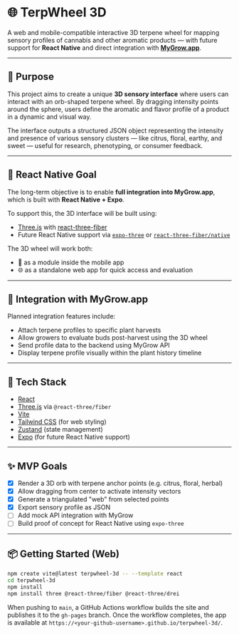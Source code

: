 # 🌐 TerpWheel 3D

A web and mobile-compatible interactive 3D terpene wheel for mapping sensory profiles of cannabis and other aromatic products — with future support for **React Native** and direct integration with **[MyGrow.app](https://mygrow.app)**.

---

## 🎯 Purpose

This project aims to create a unique **3D sensory interface** where users can interact with an orb-shaped terpene wheel. By dragging intensity points around the sphere, users define the aromatic and flavor profile of a product in a dynamic and visual way.

The interface outputs a structured JSON object representing the intensity and presence of various sensory clusters — like citrus, floral, earthy, and sweet — useful for research, phenotyping, or consumer feedback.

---

## 📲 React Native Goal

The long-term objective is to enable **full integration into MyGrow.app**, which is built with **React Native + Expo**.

To support this, the 3D interface will be built using:
- [Three.js](https://threejs.org/) with [react-three-fiber](https://github.com/pmndrs/react-three-fiber)
- Future React Native support via [`expo-three`](https://github.com/expo/expo-three) or [`react-three-fiber/native`](https://github.com/pmndrs/react-three-fiber/blob/main/packages/fiber/README.md#react-native)

The 3D wheel will work both:
- 📱 as a module inside the mobile app
- 🌐 as a standalone web app for quick access and evaluation

---

## 🔄 Integration with MyGrow.app

Planned integration features include:
- Attach terpene profiles to specific plant harvests
- Allow growers to evaluate buds post-harvest using the 3D wheel
- Send profile data to the backend using MyGrow API
- Display terpene profile visually within the plant history timeline

---

## 🧱 Tech Stack

- [React](https://react.dev/)
- [Three.js](https://threejs.org/) via `@react-three/fiber`
- [Vite](https://vitejs.dev/)
- [Tailwind CSS](https://tailwindcss.com/) (for web styling)
- [Zustand](https://github.com/pmndrs/zustand) (state management)
- [Expo](https://expo.dev/) (for future React Native support)

---

## ✨ MVP Goals

- [x] Render a 3D orb with terpene anchor points (e.g. citrus, floral, herbal)
- [x] Allow dragging from center to activate intensity vectors
- [x] Generate a triangulated "web" from selected points
- [x] Export sensory profile as JSON
- [ ] Add mock API integration with MyGrow
- [ ] Build proof of concept for React Native using `expo-three`

---

## 📦 Getting Started (Web)

```bash
npm create vite@latest terpwheel-3d -- --template react
cd terpwheel-3d
npm install
npm install three @react-three/fiber @react-three/drei
```

When pushing to `main`, a GitHub Actions workflow builds the site and publishes
it to the `gh-pages` branch. Once the workflow completes, the app is available
at `https://<your-github-username>.github.io/terpwheel-3d/`.

